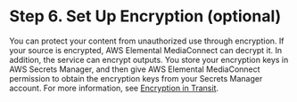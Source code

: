 # Step 6\. Set Up Encryption \(optional\)<a name="setting-up-encryption"></a>

You can protect your content from unauthorized use through encryption\. If your source is encrypted, AWS Elemental MediaConnect can decrypt it\. In addition, the service can encrypt outputs\. You store your encryption keys in AWS Secrets Manager, and then give AWS Elemental MediaConnect permission to obtain the encryption keys from your Secrets Manager account\. For more information, see [Encryption in Transit](encryption-in-transit.md)\.